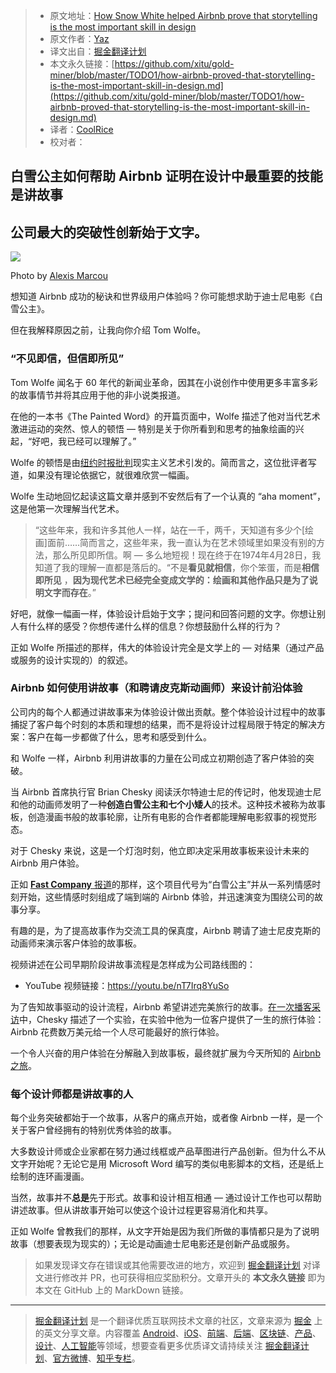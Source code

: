 > * 原文地址：[How Snow White helped Airbnb prove that storytelling is the most important skill in design](https://uxdesign.cc/how-airbnb-proved-that-storytelling-is-the-most-important-skill-in-design-15d04ac71039)
> * 原文作者：[Yaz](https://uxdesign.cc/@yazinakkawi?source=post_header_lockup)
> * 译文出自：[掘金翻译计划](https://github.com/xitu/gold-miner)
> * 本文永久链接：[https://github.com/xitu/gold-miner/blob/master/TODO1/how-airbnb-proved-that-storytelling-is-the-most-important-skill-in-design.md](https://github.com/xitu/gold-miner/blob/master/TODO1/how-airbnb-proved-that-storytelling-is-the-most-important-skill-in-design.md)
> * 译者：[CoolRice](https://github.com/CoolRice)
> * 校对者：

## 白雪公主如何帮助 Airbnb 证明在设计中最重要的技能是讲故事

## 公司最大的突破性创新始于文字。

![](https://cdn-images-1.medium.com/max/800/1*hz4NkBByaFm4Mkg_Hf8olQ.jpeg)

Photo by [Alexis Marcou](https://dribbble.com/AlexisMarcou)

想知道 Airbnb 成功的秘诀和世界级用户体验吗？你可能想求助于迪士尼电影《白雪公主》。

但在我解释原因之前，让我向你介绍 Tom Wolfe。

### “不见即信，但信即所见”

Tom Wolfe 闻名于 60 年代的新闻业革命，因其在小说创作中使用更多丰富多彩的故事情节并将其应用于他的非小说类报道。

在他的一本书《The Painted Word》的开篇页面中，Wolfe 描述了他对当代艺术激进运动的突然、惊人的顿悟 — 特别是关于你所看到和思考的抽象绘画的兴起，“好吧，我已经可以理解了。”

Wolfe 的顿悟是由[纽约时报批判](https://www.nytimes.com/1974/04/28/archives/realism-the-painting-is-fiction-enough-art.html)现实主义艺术引发的。简而言之，这位批评者写道，如果没有理论依据它，就很难欣赏一幅画。

Wolfe 生动地回忆起读这篇文章并感到不安然后有了一个认真的 “aha moment”，这是他第一次理解当代艺术。

> “这些年来，我和许多其他人一样，站在一千，两千，天知道有多少个[绘画]面前……简而言之，这些年来，我一直认为在艺术领域里如果没有别的方法，那么所见即所信。啊 — 多么地短视！现在终于在1974年4月28日，我知道了我的理解一直都是落后的。“不是**看见就相信**，你个笨蛋，而是**相信即所见** ，**因为现代艺术已经完全变成文学的：绘画和其他作品只是为了说明文字而存在**。”

好吧，就像一幅画一样，体验设计启始于文字；提问和回答问题的文字。你想让别人有什么样的感受？你想传递什么样的信息？你想鼓励什么样的行为？

正如 Wolfe 所描述的那样，伟大的体验设计完全是文学上的 — 对结果（通过产品或服务的设计实现的）的叙述。

### Airbnb 如何使用讲故事（和聘请皮克斯动画师）来设计前沿体验

公司内的每个人都通过讲故事来为体验设计做出贡献。整个体验设计过程中的故事捕捉了客户每个时刻的本质和理想的结果，而不是将设计过程局限于特定的解决方案：客户在每一步都做了什么，思考和感受到什么。

和 Wolfe 一样，Airbnb 利用讲故事的力量在公司成立初期创造了客户体验的突破。

当 Airbnb 首席执行官 Brian Chesky 阅读沃尔特迪士尼的传记时，他发现迪士尼和他的动画师发明了一种**创造白雪公主和七个小矮人**的技术。这种技术被称为故事板，创造漫画书般的故事轮廓，让所有电影的合作者都能理解电影叙事的视觉形态。

对于 Chesky 来说，这是一个灯泡时刻，他立即决定采用故事板来设计未来的 Airbnb 用户体验。

正如 [**Fast Company** 报道](https://www.fastcompany.com/3002813/how-snow-white-helped-airbnbs-mobile-mission)的那样，这个项目代号为“白雪公主”并从一系列情感时刻开始，这些情感时刻组成了端到端的 Airbnb 体验，并迅速演变为围绕公司的故事分享。

有趣的是，为了提高故事作为交流工具的保真度，Airbnb 聘请了迪士尼皮克斯的动画师来演示客户体验的故事板。

视频讲述在公司早期阶段讲故事流程是怎样成为公司路线图的：

* YouTube 视频链接：https://youtu.be/nT7Irq8YuSo

为了告知故事驱动的设计流程，Airbnb 希望讲述完美旅行的故事。[在一次播客采访](https://www.stitcher.com/podcast/stitcher/masters-of-scale/e/51210073)中，Chesky 描述了一个实验，在实验中他为一位客户提供了一生的旅行体验：Airbnb 花费数万美元给一个人尽可能最好的旅行体验。

一个令人兴奋的用户体验在分解融入到故事板，最终就扩展为今天所知的 [Airbnb 之旅](https://www.airbnb.com/new)。

### 每个设计师都是讲故事的人

每个业务突破都始于一个故事，从客户的痛点开始，或者像 Airbnb 一样，是一个关于客户曾经拥有的特别优秀体验的故事。

大多数设计师或企业家都在努力通过线框或产品草图进行产品创新。但为什么不从文字开始呢？无论它是用 Microsoft Word 编写的类似电影脚本的文档，还是纸上绘制的连环画漫画。

当然，故事并不**总是**先于形式。故事和设计相互相通 — 通过设计工作也可以帮助讲述故事。但从讲故事开始可以使这个设计过程更容易消化和共享。

正如 Wolfe 曾教我们的那样，从文字开始是因为我们所做的事情都只是为了说明故事（想要表现为现实的）；无论是动画迪士尼电影还是创新产品或服务。

> 如果发现译文存在错误或其他需要改进的地方，欢迎到 [掘金翻译计划](https://github.com/xitu/gold-miner) 对译文进行修改并 PR，也可获得相应奖励积分。文章开头的 **本文永久链接** 即为本文在 GitHub 上的 MarkDown 链接。


---

> [掘金翻译计划](https://github.com/xitu/gold-miner) 是一个翻译优质互联网技术文章的社区，文章来源为 [掘金](https://juejin.im) 上的英文分享文章。内容覆盖 [Android](https://github.com/xitu/gold-miner#android)、[iOS](https://github.com/xitu/gold-miner#ios)、[前端](https://github.com/xitu/gold-miner#前端)、[后端](https://github.com/xitu/gold-miner#后端)、[区块链](https://github.com/xitu/gold-miner#区块链)、[产品](https://github.com/xitu/gold-miner#产品)、[设计](https://github.com/xitu/gold-miner#设计)、[人工智能](https://github.com/xitu/gold-miner#人工智能)等领域，想要查看更多优质译文请持续关注 [掘金翻译计划](https://github.com/xitu/gold-miner)、[官方微博](http://weibo.com/juejinfanyi)、[知乎专栏](https://zhuanlan.zhihu.com/juejinfanyi)。
